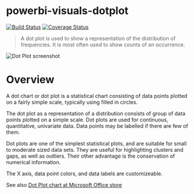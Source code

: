 # powerbi-visuals-dotplot
[![Build Status](https://travis-ci.org/Microsoft/powerbi-visuals-dotplot.svg?branch=master)](https://travis-ci.org/Microsoft/powerbi-visuals-dotplot) [![Coverage Status](https://coveralls.io/repos/github/Microsoft/powerbi-visuals-dotplot/badge.svg?branch=master)](https://coveralls.io/github/Microsoft/powerbi-visuals-dotplot?branch=master)

> A dot plot is used to show a representation of the distribution of frequencies. It is most often used to show counts of an occurrence.

![Dot Plot screenshot](https://az158878.vo.msecnd.net/marketing/Partner_21474836617/Product_42949680582/Asset_ee13bb2b-1d40-416f-a9fc-8314f80385e6/DotPlotscreenshot2.png)
# Overview
A dot chart or dot plot is a statistical chart consisting of data points plotted on a fairly simple scale, typically using filled in circles.

The dot plot as a representation of a distribution consists of group of data points plotted on a simple scale. Dot plots are used for continuous, quantitative, univariate data. Data points may be labelled if there are few of them.

Dot plots are one of the simplest statistical plots, and are suitable for small to moderate sized data sets. They are useful for highlighting clusters and gaps, as well as outliers. Their other advantage is the conservation of numerical information.

The X axis, data point colors, and data labels are customizeable.

See also [Dot Plot chart at Microsoft Office store](https://store.office.com/en-us/app.aspx?assetid=WA104380760&sourcecorrid=afb61ce7-0382-468e-87af-1e107b4ed72f&searchapppos=0&ui=en-US&rs=en-US&ad=US&appredirect=false)